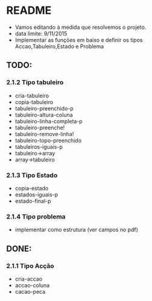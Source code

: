 # README #
* Vamos editando à medida que resolvemos o projeto.
* data limite: 9/11/2015
* Implementar as funções em baixo e definir os tipos Accao,Tabuleiro,Estado e Problema

## TODO: ##
### 2.1.2 Tipo tabuleiro ###
* cria-tabuleiro
* copia-tabuleiro
* tabuleiro-preenchido-p
* tabuleiro-altura-coluna
* tabuleiro-linha-completa-p
* tabuleiro-preenche!
* tabuleiro-remove-linha!
* tabuleiro-topo-preenchido
* tabuleiros-iguais-p
* tabuleiro->array
* array->tabuleiro

### 2.1.3 Tipo Estado ###
* copia-estado
* estados-iguais-p
* estado-final-p

### 2.1.4 Tipo problema ###
* implementar como estrutura (ver campos no pdf)

## DONE: ##
### 2.1.1 Tipo Acção ###
* cria-accao
* accao-coluna
* cacao-peca